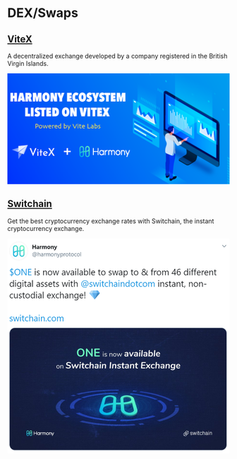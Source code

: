 # DEX/Swaps

## [ViteX](https://vitex.net/)

A decentralized exchange developed by a company registered in the British Virgin Islands.

![](../../../.gitbook/assets/vitex-harmony-announcement%20%281%29%20%281%29%20%281%29%20%281%29%20%281%29.png)

## [Switchain](https://www.switchain.com/)

Get the best cryptocurrency exchange rates with Switchain, the instant cryptocurrency exchange.

![](../../../.gitbook/assets/switchain-tweet.png)

